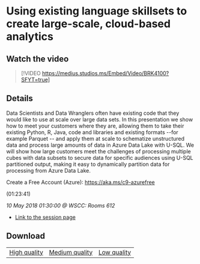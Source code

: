 # Using existing language skillsets to create large-scale, cloud-based analytics  

## Watch the video
> [!VIDEO https://medius.studios.ms/Embed/Video/BRK4100?SFYT=true]

## Details

<p>Data Scientists and Data Wranglers often have existing code that they would like to use at scale over large data sets. In this presentation we show how to meet your customers where they are, allowing them to take their existing Python, R, Java, code and libraries and existing formats --for example Parquet -- and apply them at scale to schematize unstructured data and process large amounts of data in Azure Data Lake with U-SQL. We will show how large customers meet the challenges of processing multiple cubes with data subsets to secure data for specific audiences using U-SQL partitioned output, making it easy to dynamically partition data for processing from Azure Data Lake.</p><p>Create a Free Account (Azure): <a href="https://aka.ms/c9-azurefree">https://aka.ms/c9-azurefree</a></p> (01:23:41)

*10 May 2018 01:30:00 @ WSCC: Rooms 612*

- [Link to the session page](https://channel9.msdn.com/Events/Build/2018/BRK4100)

## Download

||||
|:--:|:----:|:-:|
|[High quality](https://sec.ch9.ms/ch9/98d9/7bf5262d-ead4-40a5-9498-49abe1f498d9/BRK4100_high.mp4)|[Medium quality](https://sec.ch9.ms/ch9/98d9/7bf5262d-ead4-40a5-9498-49abe1f498d9/BRK4100_mid.mp4)|[Low quality](https://sec.ch9.ms/ch9/98d9/7bf5262d-ead4-40a5-9498-49abe1f498d9/BRK4100.mp4)